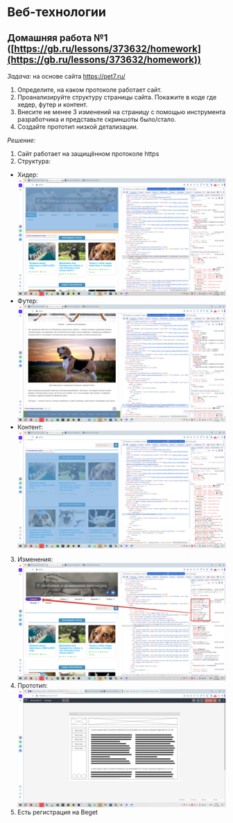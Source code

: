 # Веб-технологии
## Домашняя работа №1 ([https://gb.ru/lessons/373632/homework](https://gb.ru/lessons/373632/homework))

*Задача:* на основе сайта https://pet7.ru/
1. Определите, на каком протоколе работает сайт.
2. Проанализируйте структуру страницы сайта. Покажите в коде где хедер, футер и контент.
3. Внесите не менее 3 изменений на страницу с помощью инструмента разработчика и представьте скриншоты было/стало.
4. Создайте прототип низкой детализации.

*Решение:*
1. Сайт работает на защищённом протоколе https
2. Структура:
- Хидер: ![Хидер](https://github.com/Gravitana/GB-DevProgSpec-1-web-tech-01/blob/main/header.png)
- Футер: ![Футер](https://github.com/Gravitana/GB-DevProgSpec-1-web-tech-01/blob/main/footer.png)
- Контент: ![Контент](https://github.com/Gravitana/GB-DevProgSpec-1-web-tech-01/blob/main/content.png)
3. Изменения: ![Изменения](https://github.com/Gravitana/GB-DevProgSpec-1-web-tech-01/blob/main/changes.png)
4. Прототип: ![Прототип](https://github.com/Gravitana/GB-DevProgSpec-1-web-tech-01/blob/main/prototype.png)
5. Есть регистрация на Beget
